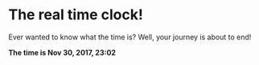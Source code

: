 # The real time clock!

Ever wanted to know what the time is? Well, your journey is about to end!

**The time is Nov 30, 2017, 23:02**